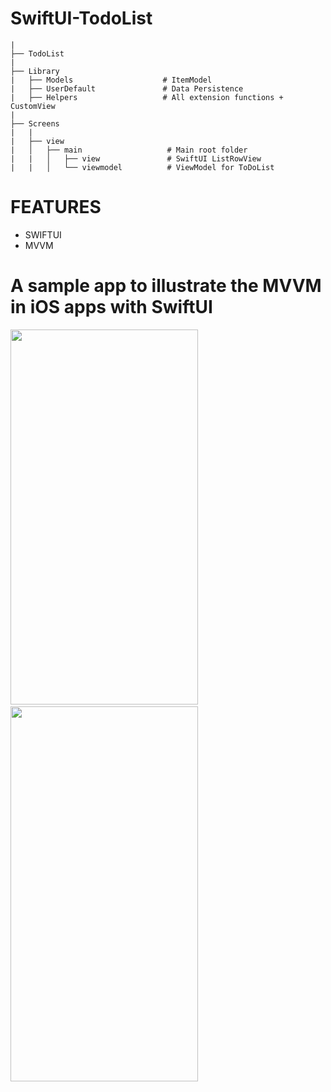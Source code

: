 # SwiftUI-TodoList

```
|
├── TodoList
|
├── Library
|   ├── Models                    # ItemModel
|   ├── UserDefault               # Data Persistence
|   ├── Helpers                   # All extension functions + CustomView
|
├── Screens
|   |
|   ├── view
|   │   ├── main                   # Main root folder
|   |   │   ├── view               # SwiftUI ListRowView
|   |   │   └── viewmodel          # ViewModel for ToDoList
```

# FEATURES

- SWIFTUI
- MVVM

# A sample app to illustrate the MVVM in iOS apps with SwiftUI

<img src="https://user-images.githubusercontent.com/29463442/149243567-eeb3f520-4f1f-4725-8ea4-8d39ce69bf07.png" width="300" height="600"> &nbsp; <img src="https://user-images.githubusercontent.com/29463442/149243816-48fba83c-6d69-4a1f-a4c5-2866970361e0.png" width="300" height="600">

